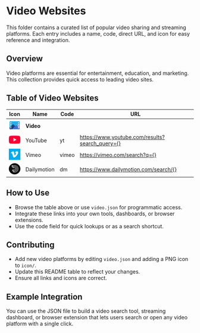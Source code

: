# Video Websites

This folder contains a curated list of popular video sharing and streaming platforms. Each entry includes a name, code, direct URL, and icon for easy reference and integration.

## Overview
Video platforms are essential for entertainment, education, and marketing. This collection provides quick access to leading video sites.

## Table of Video Websites

| Icon | Name           | Code   | URL |
|------|----------------|--------|-----|
| <img src="icon/video.png" width="32"/> | **Video** |        |     |
| <img src="icon/youtube.png" width="32"/> | YouTube | yt | https://www.youtube.com/results?search_query={} |
| <img src="icon/vimeo.png" width="32"/> | Vimeo | vimeo | https://vimeo.com/search?q={} |
| <img src="icon/dailymotion.png" width="32"/> | Dailymotion | dm | https://www.dailymotion.com/search/{} |

## How to Use
- Browse the table above or use `video.json` for programmatic access.
- Integrate these links into your own tools, dashboards, or browser extensions.
- Use the code field for quick lookups or as a search shortcut.

## Contributing
- Add new video platforms by editing `video.json` and adding a PNG icon to `icon/`.
- Update this README table to reflect your changes.
- Ensure all links and icons are correct.

## Example Integration
You can use the JSON file to build a video search tool, streaming dashboard, or browser extension that lets users search or open any video platform with a single click. 